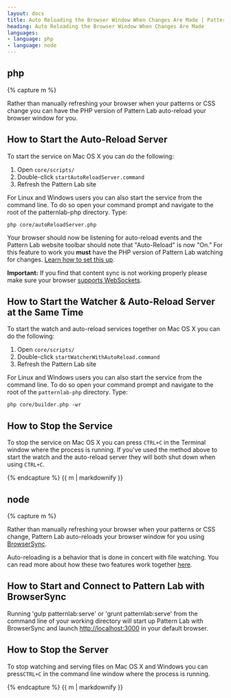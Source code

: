 ```yaml
---
layout: docs
title: Auto Reloading the Browser Window When Changes Are Made | Pattern Lab
heading: Auto Reloading the Browser Window When Changes Are Made
languages:
- language: php
- language: node
---
```


<!--- start php -->

<div class="tabs__panel" id="php">
<h2 class="language-title">php</h2>

{% capture m %}


Rather than manually refreshing your browser when your patterns or CSS change you can have the PHP version of Pattern Lab auto-reload your browser window for you.

## How to Start the Auto-Reload Server

To start the service on Mac OS X you can do the following:

1. Open `core/scripts/`
2. Double-click `startAutoReloadServer.command`
3. Refresh the Pattern Lab site

For Linux and Windows users you can also start the service from the command line. To do so open your command prompt and navigate to the root of the patternlab-php directory. Type:

```
php core/autoReloadServer.php
```

Your browser should now be listening for auto-reload events and the Pattern Lab website toolbar should note that "Auto-Reload" is now "On." For this feature to work you **must** have the PHP version of Pattern Lab watching for changes. [Learn how to set this up](/docs/advanced-auto-regenerate.html).

**Important:** If you find that content sync is not working properly please make sure your browser [supports WebSockets](http://caniuse.com/websockets).

## How to Start the Watcher & Auto-Reload Server at the Same Time

To start the watch and auto-reload services together on Mac OS X you can do the following:

1. Open `core/scripts/`
2. Double-click `startWatcherWithAutoReload.command`
3. Refresh the Pattern Lab site

For Linux and Windows users you can also start the service from the command line. To do so open your command prompt and navigate to the root of the `patternlab-php` directory. Type:

```
php core/builder.php -wr
```

## How to Stop the Service

To stop the service on Mac OS X you can press `CTRL+C` in the Terminal window where the process is running. If you've used the method above to start the watch and the auto-reload server they  will both shut down when using `CTRL+C`.

{% endcapture %}
{{ m | markdownify }}

</div>

<!--- end php -->


<!--- start node -->

<div class="tabs__panel" id="node">
<h2 class="language-title">node</h2>

{% capture m %}

Rather than manually refreshing your browser when your patterns or CSS change, Pattern Lab auto-reloads your browser window for you using [BrowserSync](http://www.browsersync.io/).

Auto-reloading is a behavior that is done in concert with file watching. You can read more about how these two features work together [here](/docs/advanced-auto-regenerate.html#node).

## How to Start and Connect to Pattern Lab with BrowserSync

Running 'gulp patternlab:serve' or 'grunt patternlab:serve' from the command line of your working directory will start up Pattern Lab with BrowserSync and launch [http://localhost:3000](http://localhost:3000) in your default browser.

## How to Stop the Server

To stop watching and serving files on Mac OS X and Windows you can press`CTRL+C` in the command line window where the process is running.

{% endcapture %}
{{ m | markdownify }}

</div>

<!--- end node -->
